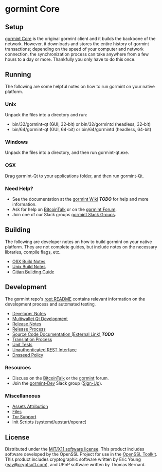 gormint Core
=====================

Setup
---------------------
[gormint Core](http://gormint.org/wallet) is the original gormint client and it builds the backbone of the network. However, it downloads and stores the entire history of gormint transactions; depending on the speed of your computer and network connection, the synchronization process can take anywhere from a few hours to a day or more. Thankfully you only have to do this once.

Running
---------------------
The following are some helpful notes on how to run gormint on your native platform.

### Unix

Unpack the files into a directory and run:

- bin/32/gormint-qt (GUI, 32-bit) or bin/32/gormintd (headless, 32-bit)
- bin/64/gormint-qt (GUI, 64-bit) or bin/64/gormintd (headless, 64-bit)

### Windows

Unpack the files into a directory, and then run gormint-qt.exe.

### OSX

Drag gormint-Qt to your applications folder, and then run gormint-Qt.

### Need Help?

* See the documentation at the [gormint Wiki](https://en.bitcoin.it/wiki/Main_Page) ***TODO***
for help and more information.
* Ask for help on [BitcoinTalk](https://bitcointalk.org/index.php?topic=1262920.0) or on the [gormint Forum](http://forum.gormint.org/).
* Join one of our Slack groups [gormint Slack Groups](https://gormint.org/slack-logins/).

Building
---------------------
The following are developer notes on how to build gormint on your native platform. They are not complete guides, but include notes on the necessary libraries, compile flags, etc.

- [OSX Build Notes](build-osx.md)
- [Unix Build Notes](build-unix.md)
- [Gitian Building Guide](gitian-building.md)

Development
---------------------
The gormint repo's [root README](https://github.com/gormint-Project/gormint/blob/master/README.md) contains relevant information on the development process and automated testing.

- [Developer Notes](developer-notes.md)
- [Multiwallet Qt Development](multiwallet-qt.md)
- [Release Notes](release-notes.md)
- [Release Process](release-process.md)
- [Source Code Documentation (External Link)](https://dev.visucore.com/bitcoin/doxygen/) ***TODO***
- [Translation Process](translation_process.md)
- [Unit Tests](unit-tests.md)
- [Unauthenticated REST Interface](REST-interface.md)
- [Dnsseed Policy](dnsseed-policy.md)

### Resources

* Discuss on the [BitcoinTalk](https://bitcointalk.org/index.php?topic=1262920.0) or the [gormint](http://forum.gormint.org/) forum.
* Join the [gormint-Dev](https://gormint-dev.slack.com/) Slack group ([Sign-Up](https://gormint-dev.herokuapp.com/)).

### Miscellaneous
- [Assets Attribution](assets-attribution.md)
- [Files](files.md)
- [Tor Support](tor.md)
- [Init Scripts (systemd/upstart/openrc)](init.md)

License
---------------------
Distributed under the [MIT/X11 software license](http://www.opensource.org/licenses/mit-license.php).
This product includes software developed by the OpenSSL Project for use in the [OpenSSL Toolkit](https://www.openssl.org/). This product includes
cryptographic software written by Eric Young ([eay@cryptsoft.com](mailto:eay@cryptsoft.com)), and UPnP software written by Thomas Bernard.
